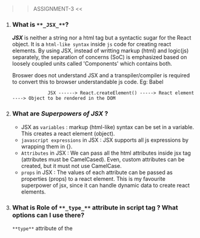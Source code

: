 >> ASSIGNMENT-3 <<

1. ### What is `**_JSX_**`?
    **_JSX_** is neither a string nor a html tag but a syntactic sugar for the React object. It is a `html-like syntax` inside `js` code for creating react elements. By using JSX, instead of writting markup (html) and logic(js) separately, the separation of concerns (SoC) is emphasized based on loosely coupled units called 'Components' which contains both. 

    Broswer does not understand JSX and a transpiler/compiler is required to convert this to browser understandable js code. Eg: Babel

                    JSX ------> React.createElement() -----> React element ----> Object to be rendered in the DOM

2. ### What are _**Superpowers of JSX**_ ?
    * JSX as `variables` : markup (html-like) syntax can be set in a variable. This creates a react element (object).
    * `javascript expressions` in JSX : JSX supports all js expressions by wrapping them in {}.
    * `Attributes` in JSX : We can pass all the html attributes inside jsx tag (attributes must be CamelCased). Even, custom attributes can be  
       created, but it must not use CamelCase. 
    * `props` in JSX : The values of each attribute can be passed as properties (props) to a react element. This is my favourite superpower of 
       jsx, since it can handle dynamic data to create react elements.

3. ### What is Role of `**_type_**` attribute in script tag ? What options can I use there?
    `**type**` attribute of the <script> tag indicates the type of script. Until HTML 4,  type is a required attribute. The value of type can be any of the following :
```
<script type="" src="app.js"></script>
```
In HTML5, type attribute is not mandatory. If type attribute is not present(default), or an empty string (type="") or javascript MIME type (text/javascript or application/ecmascript), it is treated as classic "javascript" file.
    
```
<script type="module" src="app.js"></script>
```
If the type attribute is set `module`, then the code in that js file is treated as module.

```
<script type="importmap" src="app.js"></script>
```
If the type attribute is set `importmap`, the body of the element contains importmap ie an JSON object using which the browser can resolve the module specifiers while importing modules.

```
<script type="{$anyothervalue}" src="app.js"></script>
```
If the type attribute contains anyother value, then the code is treated as data block and will not be processed by the browser. A valid MIME type other than Javascript MIME type (Eg: image/png or text/css) must be mentioned. All the other attributes for this type will be ignored even the `src` attribute. 

4. ### `{ TitleComponent }` vs `{ <TitleComponent /> }` vs `{ <TitleComponent> </TitleComponent> }` in JSX ?
      `{ TitleComponent }` - This value in jsx is considered as jsx expression or variable. If no such variable is present, no output will be shown in the browser. Console throws the following warning
   ```
   index.js:1 Warning: Functions are not valid as a React child. This may happen if you return a Component instead of <Component /> from render. Or maybe you meant to call this function rather than return it.
  
   ```

   `{ <TitleComponent /> }` - This value in jsx is meant for rendering a component (i.e) function that return jsx. This is self closing tag.
   
   `{ <TitleComponent> </TitleComponent> }` - This is same as `{ <TitleComponent /> }` if there are no child inside TitleComponent. If there are children, then those values come inside   `{ <TitleComponent>} ` and `</TitleComponent> }`. 
